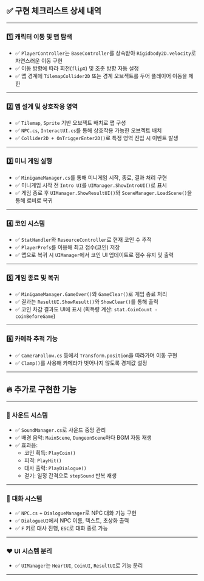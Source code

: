 ## ✅ 구현 체크리스트 상세 내역

---

### 1️⃣ 캐릭터 이동 및 맵 탐색

- ✅ `PlayerController`는 `BaseController`를 상속받아 `Rigidbody2D.velocity`로 자연스러운 이동 구현
- ✅ 이동 방향에 따라 회전(`flipX`) 및 조준 방향 자동 설정
- ✅ 맵 경계에 `TilemapCollider2D` 또는 경계 오브젝트를 두어 플레이어 이동을 제한

---

### 2️⃣ 맵 설계 및 상호작용 영역

- ✅ `Tilemap`, `Sprite` 기반 오브젝트 배치로 맵 구성
- ✅ `NPC.cs`, `InteractUI.cs`를 통해 상호작용 가능한 오브젝트 배치
- ✅ `Collider2D + OnTriggerEnter2D()`로 특정 영역 진입 시 이벤트 발생

---

### 3️⃣ 미니 게임 실행

- ✅ `MinigameManager.cs`를 통해 미니게임 시작, 종료, 결과 처리 구현
- ✅ 미니게임 시작 전 `Intro UI`를 `UIManager.ShowIntroUI()`로 표시
- ✅ 게임 종료 후 `UIManager.ShowResultUI()`와 `SceneManager.LoadScene()`을 통해 로비로 복귀

---

### 4️⃣ 코인 시스템

- ✅ `StatHandler`와 `ResourceController`로 현재 코인 수 추적
- ✅ `PlayerPrefs`를 이용해 최고 점수(코인) 저장
- ✅ 맵으로 복귀 시 `UIManager`에서 코인 UI 업데이트로 점수 유지 및 출력

---

### 5️⃣ 게임 종료 및 복귀

- ✅ `MinigameManager.GameOver()`와 `GameClear()`로 게임 종료 처리
- ✅ 결과는 `ResultUI.ShowResult()`와 `ShowClear()`를 통해 출력
- ✅ 코인 차감 결과도 UI에 표시 (획득량 계산: `stat.CoinCount - coinBeforeGame`)

---

### 6️⃣ 카메라 추적 기능

- ✅ `CameraFollow.cs` 등에서 `Transform.position`을 따라가며 이동 구현
- ✅ `Clamp()`를 사용해 카메라가 벗어나지 않도록 경계값 설정

---

## 🔥 추가로 구현한 기능

---

### 🎵 사운드 시스템

- ✅ `SoundManager.cs`로 사운드 중앙 관리
- ✅ 배경 음악: `MainScene`, `DungeonScene`마다 BGM 자동 재생
- ✅ 효과음:
    - 코인 획득: `PlayCoin()`
    - 피격: `PlayHit()`
    - 대사 출력: `PlayDialogue()`
    - 걷기: 일정 간격으로 `stepSound` 반복 재생

---

### 💬 대화 시스템

- ✅ `NPC.cs` + `DialogueManager`로 NPC 대화 기능 구현
- ✅ `DialogueUI`에서 NPC 이름, 텍스트, 초상화 출력
- ✅ `F` 키로 대사 진행, `ESC`로 대화 종료 가능

---

### ❤️ UI 시스템 분리

- ✅ `UIManager`는 `HeartUI`, `CoinUI`, `ResultUI`로 기능 분리

---
